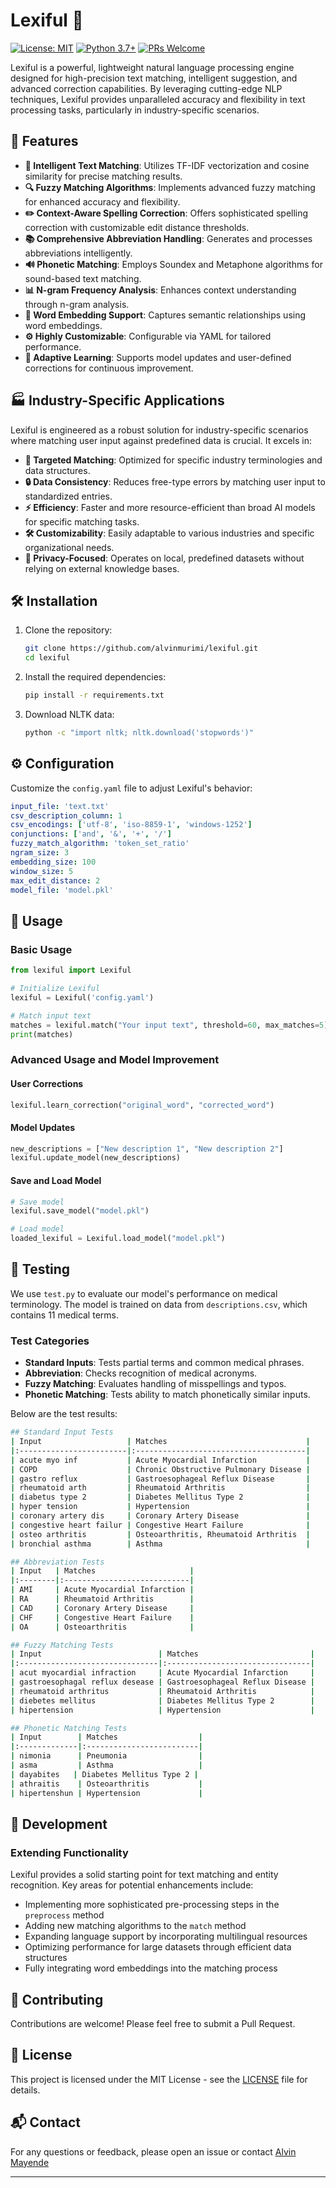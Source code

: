 # Lexiful 🧠

[![License: MIT](https://img.shields.io/badge/License-MIT-yellow.svg)](https://opensource.org/licenses/MIT)
[![Python 3.7+](https://img.shields.io/badge/python-3.7+-blue.svg)](https://www.python.org/downloads/)
[![PRs Welcome](https://img.shields.io/badge/PRs-welcome-brightgreen.svg?style=flat-square)](http://makeapullrequest.com)

Lexiful is a powerful, lightweight natural language processing engine designed for high-precision text matching, intelligent suggestion, and advanced correction capabilities. By leveraging cutting-edge NLP techniques, Lexiful provides unparalleled accuracy and flexibility in text processing tasks, particularly in industry-specific scenarios.

## 🚀 Features

- **🎯 Intelligent Text Matching**: Utilizes TF-IDF vectorization and cosine similarity for precise matching results.
- **🔍 Fuzzy Matching Algorithms**: Implements advanced fuzzy matching for enhanced accuracy and flexibility.
- **✏️ Context-Aware Spelling Correction**: Offers sophisticated spelling correction with customizable edit distance thresholds.
- **📚 Comprehensive Abbreviation Handling**: Generates and processes abbreviations intelligently.
- **🔊 Phonetic Matching**: Employs Soundex and Metaphone algorithms for sound-based text matching.
- **📊 N-gram Frequency Analysis**: Enhances context understanding through n-gram analysis.
- **🧬 Word Embedding Support**: Captures semantic relationships using word embeddings.
- **⚙️ Highly Customizable**: Configurable via YAML for tailored performance.
- **🔄 Adaptive Learning**: Supports model updates and user-defined corrections for continuous improvement.

## 🏭 Industry-Specific Applications

Lexiful is engineered as a robust solution for industry-specific scenarios where matching user input against predefined data is crucial. It excels in:

- **🎯 Targeted Matching**: Optimized for specific industry terminologies and data structures.
- **🔒 Data Consistency**: Reduces free-type errors by matching user input to standardized entries.
- **⚡ Efficiency**: Faster and more resource-efficient than broad AI models for specific matching tasks.
- **🛠️ Customizability**: Easily adaptable to various industries and specific organizational needs.
- **🔐 Privacy-Focused**: Operates on local, predefined datasets without relying on external knowledge bases.

## 🛠️ Installation

1. Clone the repository:
    ```bash
    git clone https://github.com/alvinmurimi/lexiful.git
    cd lexiful
    ```

2. Install the required dependencies:
    ```bash
    pip install -r requirements.txt
    ```

3. Download NLTK data:
    ```bash
    python -c "import nltk; nltk.download('stopwords')"
    ```

## ⚙️ Configuration

Customize the `config.yaml` file to adjust Lexiful's behavior:

```yaml
input_file: 'text.txt'
csv_description_column: 1
csv_encodings: ['utf-8', 'iso-8859-1', 'windows-1252']
conjunctions: ['and', '&', '+', '/']
fuzzy_match_algorithm: 'token_set_ratio'
ngram_size: 3
embedding_size: 100
window_size: 5
max_edit_distance: 2
model_file: 'model.pkl'
```

## 📖 Usage

### Basic Usage

```python
from lexiful import Lexiful

# Initialize Lexiful
lexiful = Lexiful('config.yaml')

# Match input text
matches = lexiful.match("Your input text", threshold=60, max_matches=5)
print(matches)
```

### Advanced Usage and Model Improvement

#### User Corrections
```python
lexiful.learn_correction("original_word", "corrected_word")
```

#### Model Updates
```python
new_descriptions = ["New description 1", "New description 2"]
lexiful.update_model(new_descriptions)
```

#### Save and Load Model
```python
# Save model
lexiful.save_model("model.pkl")

# Load model
loaded_lexiful = Lexiful.load_model("model.pkl")
```

## 🧪 Testing

We use `test.py` to evaluate our model's performance on medical terminology. The model is trained on data from `descriptions.csv`, which contains 11 medical terms.

### Test Categories

- **Standard Inputs**: Tests partial terms and common medical phrases.
- **Abbreviation**: Checks recognition of medical acronyms.
- **Fuzzy Matching**: Evaluates handling of misspellings and typos.
- **Phonetic Matching**: Tests ability to match phonetically similar inputs.

Below are the test results:
```bash
## Standard Input Tests
| Input                   | Matches                               |
|:------------------------|:--------------------------------------|
| acute myo inf           | Acute Myocardial Infarction           |
| COPD                    | Chronic Obstructive Pulmonary Disease |
| gastro reflux           | Gastroesophageal Reflux Disease       |
| rheumatoid arth         | Rheumatoid Arthritis                  |
| diabetus type 2         | Diabetes Mellitus Type 2              |
| hyper tension           | Hypertension                          |
| coronary artery dis     | Coronary Artery Disease               |
| congestive heart failur | Congestive Heart Failure              |
| osteo arthritis         | Osteoarthritis, Rheumatoid Arthritis  |
| bronchial asthma        | Asthma                                |

## Abbreviation Tests
| Input   | Matches                     |
|:--------|:----------------------------|
| AMI     | Acute Myocardial Infarction |
| RA      | Rheumatoid Arthritis        |
| CAD     | Coronary Artery Disease     |
| CHF     | Congestive Heart Failure    |
| OA      | Osteoarthritis              |

## Fuzzy Matching Tests
| Input                          | Matches                         |
|:-------------------------------|:--------------------------------|
| acut myocardial infraction     | Acute Myocardial Infarction     |
| gastroesophagal reflux desease | Gastroesophageal Reflux Disease |
| rheumatoid arthritus           | Rheumatoid Arthritis            |
| diebetes mellitus              | Diabetes Mellitus Type 2        |
| hipertension                   | Hypertension                    |

## Phonetic Matching Tests
| Input        | Matches                  |
|:-------------|:-------------------------|
| nimonia      | Pneumonia                |
| asma         | Asthma                   |
| dayabites   | Diabetes Mellitus Type 2 |
| athraitis    | Osteoarthritis           |
| hipertenshun | Hypertension             |
```


## 🚀 Development

### Extending Functionality

Lexiful provides a solid starting point for text matching and entity recognition. Key areas for potential enhancements include:

- Implementing more sophisticated pre-processing steps in the `preprocess` method
- Adding new matching algorithms to the `match` method
- Expanding language support by incorporating multilingual resources
- Optimizing performance for large datasets through efficient data structures
- Fully integrating word embeddings into the matching process

## 🤝 Contributing

Contributions are welcome! Please feel free to submit a Pull Request.

## 📄 License

This project is licensed under the MIT License - see the [LICENSE](LICENSE) file for details.

## 📬 Contact

For any questions or feedback, please open an issue or contact [Alvin Mayende](mailto:alvinmayende@gmail.com)

---